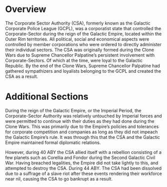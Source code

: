 # Overview

The Corporate Sector Authority (CSA), formerly known as the Galactic Corporate Police League (GCPL), was a corporatist state that controlled the Corporate-Sector during the reign of the Galactic Empire, located within the Outer Rim territories.
All political, social and economical aspects were controlled by member corporations who were ordered to directly administer their individual sectors.
The CSA was originally formed during the Clone Wars due to Supreme Chancellor Palpatine’s persistent involvement with Corporate-Sectors.
Of which at the time, were loyal to the Galactic Republic.
By the end of the Clone Wars, Supreme Chancellor Palpatine had gathered sympathizers and loyalists belonging to the GCPL and created the CSA as a result.

# Additional Sections

During the reign of the Galactic Empire, or the Imperial Period, the Corporate-Sector Authority was relatively untouched by Imperial forces and were permitted to continue with their duties as they had done during the Clone Wars.
This was primarily due to the Empire’s policies and tolerances for corporate competition and companies as long as they did not impeach the Galactic Empire’s rule.
It was through this that the CSA and the Galactic Empire maintained formal diplomatic relations.

However, during 40 ABY the CSA allied itself with a rebellion consisting of a few planets such as Corellia and Fondor during the Second Galactic Civil War.
Having breached legalities, the Empire did not take lightly to this, and attempted to destroy the CSA.
During 44 ABY.
The CSA had been dissolved due to a suffrage of a slave riot after these events rendering their workforce near nil, causing the CSA to go bankrupt as a result.
